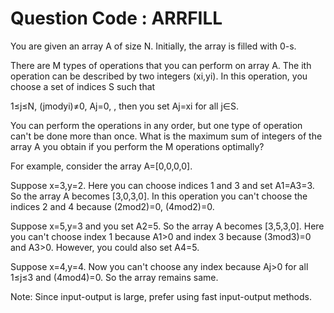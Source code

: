# Question Code : ARRFILL

You are given an array A of size N. Initially, the array is filled with 0-s.

There are M types of operations that you can perform on array A. The ith operation can be described by two integers (xi,yi). In this operation, you choose a set of indices S such that

1≤j≤N,
(jmodyi)≠0,
Aj=0,
, then you set Aj=xi for all j∈S.

You can perform the operations in any order, but one type of operation can't be done more than once. What is the maximum sum of integers of the array A you obtain if you perform the M operations optimally?

For example, consider the array A=[0,0,0,0].

Suppose x=3,y=2. Here you can choose indices 1 and 3 and set A1=A3=3. So the array A becomes [3,0,3,0]. In this operation you can't choose the indices 2 and 4 because (2mod2)=0, (4mod2)=0.

Suppose x=5,y=3 and you set A2=5. So the array A becomes [3,5,3,0]. Here you can't choose index 1 because A1>0 and index 3 because (3mod3)=0 and A3>0. However, you could also set A4=5.

Suppose x=4,y=4. Now you can't choose any index because Aj>0 for all 1≤j≤3 and (4mod4)=0. So the array remains same.

Note: Since input-output is large, prefer using fast input-output methods.
